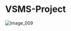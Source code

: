 # VSMS-Project

![Image_009](https://user-images.githubusercontent.com/90249955/161819931-3fdbcc48-859a-4c79-843a-c6e26f0edc15.png)
